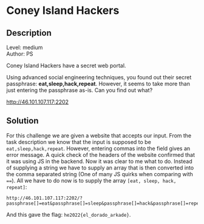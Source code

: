 # Coney Island Hackers

## Description
Level: medium<br/>
Author: PS

Coney Island Hackers have a secret web portal.

Using advanced social engineering techniques, you found out their secret passphrase: **eat,sleep,hack,repeat**. However, it
seems to take more than just entering the passphrase as-is. Can you find out what?

http://46.101.107.117:2202

## Solution

For this challenge we are given a website that accepts our input. From the task description we know that the input is
supposed to be `eat,sleep,hack,repeat`. However, entering commas into the field gives an error message. A quick check of
the headers of the website confirmed that it was using JS in the backend. Now it was clear to me what to do. Instead of
supplying a string we have to supply an array that is then converted into the comma separated string (One of many JS
quirks when comparing with `==`). All we have to do now is to supply the array `[eat, sleep, hack, repeat]`:

```
http://46.101.107.117:2202/?passphrase[]=eat&passphrase[]=sleep&passphrase[]=hack&passphrase[]=repeat
```

And this gave the flag: `he2022{el_dorado_arkade}`.

